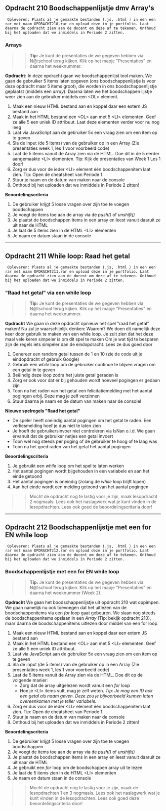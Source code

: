 ## Opdracht 210 Boodschappenlijstje dmv Array's

`` Opleveren: Plaats al je gemaakte bestanden (.js, .html ) in een een rar met naam OPDRACHT210.rar en upload deze in je portfolio. Laat daarna de opdracht zien aan de docent om deze af te tekenen. Onthoud bij het uploaden dat we inmiddels in Periode 2 zitten.``

### Arrays

>> **Tip:** Je kunt de presentaties de we gegeven hebben via N@tschool terug kijken. Klik op het mapje "Presentaties" en daarna het weeknummer.

**Opdracht:**
In deze opdracht gaan we boodschappenlijst tool maken. We gaan de gebruiker 5 items laten opgeven (ons boodschappenlijstje is voor deze opdracht maar 5 items groot), die worden in ons boodschappenlijstje geplaatst (middels een *array*).
Daarna laten we het boodschappen lijstje weer zien aan de gebruiker middels een &lt;OL&gt; element.

1. Maak een nieuw HTML bestand aan en koppel daar een extern JS bestand aan
2. Maak in het HTML bestand een &lt;OL&gt; aan met 5 &lt;LI&gt; elementen. Geef ze alle 5 een uniek ID attribuut. Laat deze elementen verder voor nu nog leeg
2. Laat via JavaScript aan de gebruiker 5x een vraag zien om een item op te geven
3. Sla de input (de 5 items) van de gebruiker op in een Array (Zie presentaties week 1, les 1 voor voorbeeld code)
4. Laat de 5 items vanuit de Array zien via de HTML. Doe dit in de 5 eerder aangemaakte &lt;LI&gt; elementen. Tip: Kijk de presentaties van Week 1 Les 1 door!
5. Zorg er dus voor de ieder &lt;LI&gt; element één boodschappenitem laat zien. Tip: Open de cheatsheet van Periode 1.
5. Stuur je naam en de datum van maken naar de console
6. Onthoud bij het uploaden dat we inmiddels in Periode 2 zitten!

**Beoordelingscriteria**
1. De gebruiker krijgt 5 losse vragen over zijn toe te voegen boodschappen
1. Je voegt de items toe aan de array via de *push()* of *unshift()*
2. Je plaatst de boodschappen items in een array en leest vanuit daaruit ze uit naar de HTML
3. Je laat de 5 items zien in de HTML &lt;LI&gt; elementen
4. Je naam en datum staan in de console

---

## Opdracht 211 While loop: Raad het getal

`` Opleveren: Plaats al je gemaakte bestanden (.js, .html ) in een een rar met naam OPDRACHT211.rar en upload deze in je portfolio. Laat daarna de opdracht zien aan de docent om deze af te tekenen. Onthoud bij het uploaden dat we inmiddels in Periode 2 zitten.``

### "Raad het getal" via een while loop

>> **Tip:** Je kunt de presentaties de we gegeven hebben via N@tschool terug kijken. Klik op het mapje "Presentaties" en daarna het weeknummer.

**Opdracht**
We gaan in deze opdracht opnieuw het spel "raad het getal" maken! Nu zul je waarschijnlijk denken: Waarom? 
We doen dit namelijk deze keer door gebruik te maken van een while loop. Je zult zien dat het deze maal vele keren simpeler is om dit spel te maken
Om je wat tijd te besparen zijn de regels iets simpeler dan de eindopdracht. Lees ze dus goed door

1. Genereer een random getal tussen de 1 en 10 (zie de code uit je eindopdracht of gebruik Google)
2. Gebruik een *while* loop om de gebruiker continue te blijven vragen om een getal in te geven
3. Beëindig deze loop zodra het juiste getal geraden is
4. Zorg er ook voor dat er bij gehouden wordt hoeveel pogingen er gedaan zijn
5. Toon na het raden van het getal een felicitatiemelding met het aantal pogingen erbij. Deze mag je zelf verzinnen
6. Stuur daarna je naam en de datum van maken naar de console!

**Nieuwe spelregels "Raad het getal"**
- De speler heeft oneindig aantal pogingen om het getal te raden. Een verliesmelding hoef je dus niet te laten zien
- Je hoeft de gebruikersinvoer niet controleren via IsNan o.i.d. We gaan ervanuit dat de gebruiker netjes een getal invoert
- Toon wel nog steeds per poging of de gebruiker te hoog of te laag was
- Toon na het goed raden van het getal het aantal pogingen

**Beoordelingscriteria**
1. Je gebruikt een *while* loop om het spel te laten werken
2. Het aantal pogingen wordt bijgehouden in een variabele en aan het einde getoond
3. Het aantal pogingen is oneindig (zolang de *while* loop blijft lopen)
4. Aan het einde wordt een melding getoond van het aantal pogingen

>> Mocht de opdracht nog te lastig voor je zijn, maak lesopdracht 2 nogmaals. Lees ook het naslagwerk wat je kunt vinden in de lesopdrachten. Lees ook goed de beoordelingscriteria door!


---

## Opdracht 212 Boodschappenlijstje met een for EN while loop

`` Opleveren: Plaats al je gemaakte bestanden (.js, .html ) in een een rar met naam OPDRACHT212.rar en upload deze in je portfolio. Laat daarna de opdracht zien aan de docent om deze af te tekenen. Onthoud bij het uploaden dat we inmiddels in Periode 2 zitten.``

### Boodschappenlijstje met een for EN while loop

>> **Tip:** Je kunt de presentaties de we gegeven hebben via N@tschool terug kijken. Klik op het mapje "Presentaties" en daarna het weeknummer (Week 2). 

**Opdracht**
We gaan het boodschappenlijstje uit opdracht 210 wat oppimpen. We gaan namelijk nu ook toevoegen dat het uitlezen van de boodschappenitems via een *for* loop gaat gebeuren.
We slaan nog steeds de boodschappenitems opslaan in een *Array* (Tip: bekijk opdracht 210), maar daarna de boodschappenitems uitlezen door middel van een for loop.

1. Maak een nieuw HTML bestand aan en koppel daar een extern JS bestand aan
2. Maak in het HTML bestand een &lt;OL&gt; aan met 5 &lt;LI&gt; elementen. Geef ze alle 5 een uniek ID attribuut.
2. Laat via JavaScript aan de gebruiker 5x een vraag zien om een item op te geven
3. Sla de input (de 5 items) van de gebruiker op in een Array (Zie presentaties week 1, les 1 voor voorbeeld code)
4. Laat de 5 items vanuit de Array zien via de HTML. Doe dit op de volgende manier:
	- Zorg dat de array uitgelezen wordt vanuit een *for* loop
	- Hoe je &lt;LI&gt; items vult, mag je zelf weten. *Tip: Je mag een ID ook een getal als naam geven. Deze zou je bijvoorbeeld kunnen laten overeenkomen met je teller variabele.*
5. Zorg er dus voor de ieder &lt;LI&gt; element één boodschappenitem laat zien. Tip: Open de cheatsheet van Periode 1.
5. Stuur je naam en de datum van maken naar de console
6. Onthoud bij het uploaden dat we inmiddels in Periode 2 zitten!

**Beoordelingscriteria**
1. De gebruiker krijgt 5 losse vragen over zijn toe te voegen boodschappen
1. Je voegt de items toe aan de array via de *push()* of *unshift()*
2. Je plaatst de boodschappen items in een array en leest vanuit daaruit ze uit naar de HTML
3. Je gebruikt een *for* loop om de boodschappen array uit te lezen
4. Je laat de 5 items zien in de HTML &lt;LI&gt; elementen
4. Je naam en datum staan in de console 

>> Mocht de opdracht nog te lastig voor je zijn, maak de lesopdrachten 1 en 3 nogmaals. Lees ook het naslagwerk wat je kunt vinden in de lesopdrachten. Lees ook goed deze beoordelingscriteria door!

